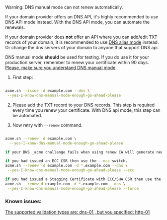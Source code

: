 Warning: DNS manual mode can not renew automatically.

If your domain provider offers an DNS API, it's highly recommended to use DNS API mode instead. With the DNS API mode, you can automate the renewals. 


If your domain provider does **not** offer an API where you can add/edit TXT records of your domain, it is recommended to use [DNS alias mode](https://github.com/Neilpang/acme.sh/wiki/DNS-alias-mode) instead. Or change the dns servers of your domain to anyone that support DNS api.

DNS manual mode **should** be used for testing. If you do use it for your production server, remember to renew your certificate within 90 days. [Please, make sure you understand DNS manual mode](https://github.com/Neilpang/acme.sh/issues/1029).




1. First step:
```sh

acme.sh --issue -d example.com --dns \
 --yes-I-know-dns-manual-mode-enough-go-ahead-please

```

2. Please add the TXT record to your DNS records. This step is required every time you renew your certificate. With DNS api mode, this step can be automated.


3. Now retry with `--renew` command.

```sh

acme.sh --renew -d example.com \
  --yes-I-know-dns-manual-mode-enough-go-ahead-please

```
```sh
if your DNS _acme challange fails when using renew CA will generate new _acme challenge, make sure to wait 1 min for dns entries to reflect before using renew.

```

```sh
if you had issued an ECC CSR then use the --ecc switch.
acme.sh --renew -d example.com -d *.example.com --dns \
 --yes-I-know-dns-manual-mode-enough-go-ahead-please --ecc

```

```sh
if you had issued a Stagging Certificate with ECC/SHA CSR then use the --force switch to overwrite any entries of old CER and issue fresh CER.
acme.sh --renew-d example.com -d *.example.com --dns \
 --yes-I-know-dns-manual-mode-enough-go-ahead-please --force

```


### Known issues:
[The supported validation types are: dns-01 , but you specified: http-01](https://github.com/Neilpang/acme.sh/issues/1433)